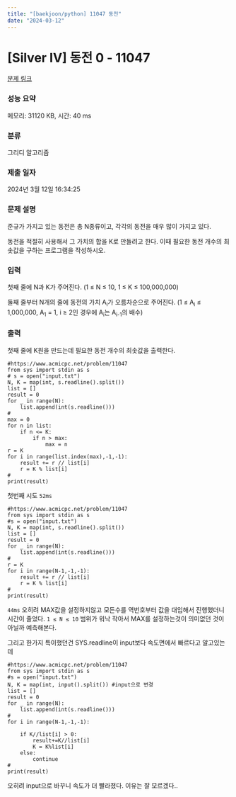 ```yaml
---
title: "[baekjoon/python] 11047 동전"
date: "2024-03-12"
---
```

# [Silver IV] 동전 0 - 11047 

[문제 링크](https://www.acmicpc.net/problem/11047) 

### 성능 요약

메모리: 31120 KB, 시간: 40 ms

### 분류

그리디 알고리즘

### 제출 일자

2024년 3월 12일 16:34:25

### 문제 설명

<p>준규가 가지고 있는 동전은 총 N종류이고, 각각의 동전을 매우 많이 가지고 있다.</p>

<p>동전을 적절히 사용해서 그 가치의 합을 K로 만들려고 한다. 이때 필요한 동전 개수의 최솟값을 구하는 프로그램을 작성하시오.</p>

### 입력 

 <p>첫째 줄에 N과 K가 주어진다. (1 ≤ N ≤ 10, 1 ≤ K ≤ 100,000,000)</p>

<p>둘째 줄부터 N개의 줄에 동전의 가치 A<sub>i</sub>가 오름차순으로 주어진다. (1 ≤ A<sub>i</sub> ≤ 1,000,000, A<sub>1</sub> = 1, i ≥ 2인 경우에 A<sub>i</sub>는 A<sub>i-1</sub>의 배수)</p>

### 출력 

 <p>첫째 줄에 K원을 만드는데 필요한 동전 개수의 최솟값을 출력한다.</p>

```
#https://www.acmicpc.net/problem/11047
from sys import stdin as s
# s = open("input.txt")
N, K = map(int, s.readline().split())
list = []
result = 0
for _ in range(N):
    list.append(int(s.readline()))
#
max = 0
for n in list:
    if n <= K:
        if n > max:
            max = n
r = K
for i in range(list.index(max),-1,-1):
    result += r // list[i]
    r = K % list[i]
#
print(result)
```
첫번째 시도 `52ms`

```
#https://www.acmicpc.net/problem/11047
from sys import stdin as s
#s = open("input.txt")
N, K = map(int, s.readline().split())
list = []
result = 0
for _ in range(N):
    list.append(int(s.readline()))
#
r = K
for i in range(N-1,-1,-1):
    result += r // list[i]
    r = K % list[i]
#
print(result)
```
`44ms` 오히려 MAX값을 설정하지않고 모든수를 역번호부터 값을 대입해서 진행했더니 시간이 줄었다.
`1 ≤ N ≤ 10` 범위가 워낙 작아서 MAX를 설정하는것이 의미없던 것이 아닐까 예측해본다.

그리고 한가지 특이했던건 SYS.readline이 input보다 속도면에서 빠르다고 알고있는데
```
#https://www.acmicpc.net/problem/11047
from sys import stdin as s
#s = open("input.txt")
N, K = map(int, input().split()) #input으로 변경
list = []
result = 0
for _ in range(N):
    list.append(int(s.readline()))
#
for i in range(N-1,-1,-1):

    if K//list[i] > 0:
        result+=K//list[i]
        K = K%list[i]
    else:
        continue
#
print(result)
```
오히려 input으로 바꾸니 속도가 더 빨라졌다. 이유는 잘 모르겠다..